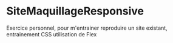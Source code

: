 # SiteMaquillageResponsive

Exercice personnel, pour m'entrainer reproduire un site existant, entrainement CSS utilisation de Flex 
